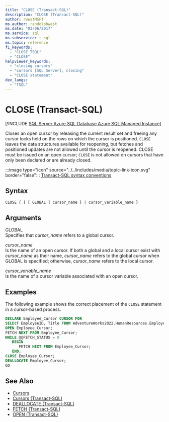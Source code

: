 ```yaml
---
title: "CLOSE (Transact-SQL)"
description: "CLOSE (Transact-SQL)"
author: rwestMSFT
ms.author: randolphwest
ms.date: "03/06/2017"
ms.service: sql
ms.subservice: t-sql
ms.topic: reference
f1_keywords:
  - "CLOSE_TSQL"
  - "CLOSE"
helpviewer_keywords:
  - "closing cursors"
  - "cursors [SQL Server], closing"
  - "CLOSE statement"
dev_langs:
  - "TSQL"
---
```


# CLOSE (Transact-SQL)

[!INCLUDE [SQL Server Azure SQL Database Azure SQL Managed Instance](../../includes/applies-to-version/sql-asdb-asdbmi.md)]

Closes an open cursor by releasing the current result set and freeing any cursor locks held on the rows on which the cursor is positioned. `CLOSE` leaves the data structures available for reopening, but fetches and positioned updates are not allowed until the cursor is reopened. CLOSE must be issued on an open cursor; `CLOSE` is not allowed on cursors that have only been declared or are already closed.  
  
 :::image type="icon" source="../../includes/media/topic-link-icon.svg" border="false"::: [Transact-SQL syntax conventions](../../t-sql/language-elements/transact-sql-syntax-conventions-transact-sql.md)  
  
## Syntax  
  
```syntaxsql
CLOSE { { [ GLOBAL ] cursor_name } | cursor_variable_name }  
```  
  
## Arguments

GLOBAL  
Specifies that *cursor_name* refers to a global cursor.  
  
 *cursor_name*  
 Is the name of an open cursor. If both a global and a local cursor exist with *cursor_name* as their name, *cursor_name* refers to the global cursor when GLOBAL is specified; otherwise, *cursor_name* refers to the local cursor.  
  
 *cursor_variable_name*  
 Is the name of a cursor variable associated with an open cursor.  
  
## Examples

The following example shows the correct placement of the `CLOSE` statement in a cursor-based process.  
  
```sql  
DECLARE Employee_Cursor CURSOR FOR  
SELECT EmployeeID, Title FROM AdventureWorks2022.HumanResources.Employee;  
OPEN Employee_Cursor;  
FETCH NEXT FROM Employee_Cursor;  
WHILE @@FETCH_STATUS = 0  
   BEGIN  
      FETCH NEXT FROM Employee_Cursor;  
   END;  
CLOSE Employee_Cursor;  
DEALLOCATE Employee_Cursor;  
GO  
```  
  
## See Also

- [Cursors](../../relational-databases/cursors.md)
- [Cursors &#40;Transact-SQL&#41;](../../t-sql/language-elements/cursors-transact-sql.md)
- [DEALLOCATE &#40;Transact-SQL&#41;](../../t-sql/language-elements/deallocate-transact-sql.md)
- [FETCH &#40;Transact-SQL&#41;](../../t-sql/language-elements/fetch-transact-sql.md)
- [OPEN &#40;Transact-SQL&#41;](../../t-sql/language-elements/open-transact-sql.md)
